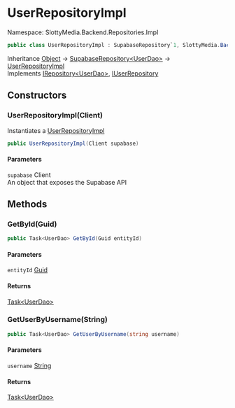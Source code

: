 # UserRepositoryImpl

Namespace: SlottyMedia.Backend.Repositories.Impl

```csharp
public class UserRepositoryImpl : SupabaseRepository`1, SlottyMedia.Backend.Repositories.IRepository`1[[SlottyMedia.Database.Daos.UserDao, SlottyMedia.Database, Version=1.0.0.0, Culture=neutral, PublicKeyToken=null]], SlottyMedia.Backend.Repositories.IUserRepository
```

Inheritance [Object](https://docs.microsoft.com/en-us/dotnet/api/system.object) → [SupabaseRepository&lt;UserDao&gt;](./slottymedia.backend.repositories.impl.supabaserepository-1.md) → [UserRepositoryImpl](./slottymedia.backend.repositories.impl.userrepositoryimpl.md)<br>
Implements [IRepository&lt;UserDao&gt;](./slottymedia.backend.repositories.irepository-1.md), [IUserRepository](./slottymedia.backend.repositories.iuserrepository.md)

## Constructors

### **UserRepositoryImpl(Client)**

Instantiates a [UserRepositoryImpl](./slottymedia.backend.repositories.impl.userrepositoryimpl.md)

```csharp
public UserRepositoryImpl(Client supabase)
```

#### Parameters

`supabase` Client<br>
An object that exposes the Supabase API

## Methods

### **GetById(Guid)**

```csharp
public Task<UserDao> GetById(Guid entityId)
```

#### Parameters

`entityId` [Guid](https://docs.microsoft.com/en-us/dotnet/api/system.guid)<br>

#### Returns

[Task&lt;UserDao&gt;](https://docs.microsoft.com/en-us/dotnet/api/system.threading.tasks.task-1)<br>

### **GetUserByUsername(String)**

```csharp
public Task<UserDao> GetUserByUsername(string username)
```

#### Parameters

`username` [String](https://docs.microsoft.com/en-us/dotnet/api/system.string)<br>

#### Returns

[Task&lt;UserDao&gt;](https://docs.microsoft.com/en-us/dotnet/api/system.threading.tasks.task-1)<br>
